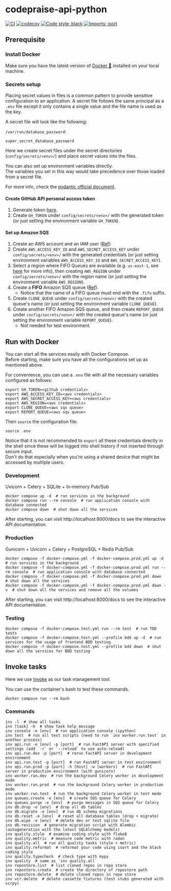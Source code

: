 # codepraise-api-python
[![CI](https://github.com/as10896/codepraise-api-python/actions/workflows/ci.yml/badge.svg)](https://github.com/as10896/codepraise-api-python/actions/workflows/ci.yml)
[![codecov](https://codecov.io/gh/as10896/codepraise-api-python/branch/main/graph/badge.svg?token=ZFX6A4M0XX)](https://codecov.io/gh/as10896/codepraise-api-python)
[![Code style: black](https://img.shields.io/badge/code%20style-black-000000.svg)](https://github.com/psf/black)
[![Imports: isort](https://img.shields.io/badge/%20imports-isort-%231674b1?style=flat&labelColor=ef8336)](https://pycqa.github.io/isort/)

## Prerequisite
### Install Docker
Make sure you have the latest version of [Docker 🐳](https://www.docker.com/get-started) installed on your local machine.

### Secrets setup
Placing secret values in files is a common pattern to provide sensitive configuration to an application. A secret file follows the same principal as a `.env` file except it only contains a single value and the file name is used as the key.

A secret file will look like the following:

`/var/run/database_password`:

```
super_secret_database_password
```

Here we create secret files under the secret directories (`config/secrets/<env>/`) and place secret values into the files.

You can also set up environment variables directly.\
The variables you set in this way would take precedence over those loaded from a secret file.

For more info, check the [pydantic official document](https://pydantic-docs.helpmanual.io/usage/settings/#secret-support).

#### Create GitHub API personal access token
1. Generate token [here](https://github.com/settings/tokens).
2. Create `GH_TOKEN` under `config/secrets/<env>/` with the generated token (or just setting the environment variable `GH_TOKEN`).

#### Set up Amazon SQS
1. Create an AWS account and an IAM user ([Ref](https://docs.aws.amazon.com/AWSSimpleQueueService/latest/SQSDeveloperGuide/sqs-setting-up.html)).
2. Create `AWS_ACCESS_KEY_ID` and `AWS_SECRET_ACCESS_KEY` under `config/secrets/<env>/` with the generated credentials (or just setting environment variables `AWS_ACCESS_KEY_ID` and `AWS_SECRET_ACCESS_KEY`).
3. Select a region where FIFO Queues are available (e.g. `us-east-1`, see [here](https://aws.amazon.com/about-aws/whats-new/2019/02/amazon-sqs-fifo-qeues-now-available-in-15-aws-regions/) for more info), then creating `AWS_REGION` under `config/secrets/<env>/` with the region name (or just setting the environment variable `AWS_REGION`).
4. Create a **FIFO** Amazon SQS queue ([Ref](https://docs.aws.amazon.com/AWSSimpleQueueService/latest/SQSDeveloperGuide/sqs-configure-create-queue.html)).
    * Notice that the name of a FIFO queue must end with the `.fifo` suffix.
5. Create `CLONE_QUEUE` under `config/secrets/<env>/` with the created queue's name (or just setting the environment variable `CLONE_QUEUE`).
6. Create another FIFO Amazon SQS queue, and then create `REPORT_QUEUE` under `config/secrets/<env>/` with the created queue's name  (or just setting the environment variable `REPORT_QUEUE`).
    * Not needed for test environment.

## Run with Docker
You can start all the services easily with Docker Compose.\
Before starting, make sure you have all the configurations set up as mentioned above.

For convenience, you can use a `.env` file with all the necessary variables configured as follows:

```shell
export GH_TOKEN=<github credentials>
export AWS_ACCESS_KEY_ID=<aws credentials>
export AWS_SECRET_ACCESS_KEY=<aws credentials>
export AWS_REGION=<aws credentials>
export CLONE_QUEUE=<aws sqs queue>
export REPORT_QUEUE=<aws sqs queue>
```

Then `source` the configuration file:

```shell
source .env
```

Notice that it is not recommended to `export` all these credentials directly in the shell since these will be logged into shell history if not inserted through secure input.\
Don't do that especially when you're using a shared device that might be accessed by multiple users.

### Development
Uvicorn + Celery + SQLite + In-memory Pub/Sub
```shell
docker compose up -d  # run services in the background
docker compose run --rm console  # run application console with database connected
docker compose down  # shut down all the services
```
After starting, you can visit http://localhost:8000/docs to see the interactive API documentation.

### Production
Gunicorn + Uvicorn + Celery + PostgreSQL + Redis Pub/Sub
```shell
docker compose -f docker-compose.yml -f docker-compose.prod.yml up -d  # run services in the background
docker compose -f docker-compose.yml -f docker-compose.prod.yml run --rm console  # run application console with database connected
docker compose -f docker-compose.yml -f docker-compose.prod.yml down  # shut down all the services
docker compose -f docker-compose.yml -f docker-compose.prod.yml down -v  # shut down all the services and remove all the volumes
```
After starting, you can visit http://localhost:8000/docs to see the interactive API documentation.

### Testing
```shell
docker compose -f docker-compose.test.yml run --rm test  # run TDD tests
docker compose -f docker-compose.test.yml --profile bdd up -d  # run services for the usage of frontend BDD testing
docker compose -f docker-compose.test.yml --profile bdd down  # shut down all the services for BDD testing
```


## Invoke tasks
Here we use [invoke](https://docs.pyinvoke.org/) as our task management tool.

You can use the container's bash to test these commands.
```shell
docker compose run --rm bash
```

### Commands
```shell
inv -l  # show all tasks
inv [task] -h  # show task help message
inv console -e [env]  # run application console (ipython)
inv test  # run all test scripts (need to run `inv worker.run.test` in another process)
inv api.run -e [env] -p [port]  # run FastAPI server with specified settings (add `-r` or `--reload` to use auto-reload)
inv api.run.dev -p [port]  # rerun FastAPI server in development environment
inv api.run.test -p [port]  # run FastAPI server in test environment
inv api.run.prod -p [port] -h [host] -w [workers]  # run FastAPI server in production environment (with gunicorn)
inv worker.run.dev  # run the background Celery worker in development mode
inv worker.run.prod  # run the background Celery worker in production mode
inv worker.run.test  # run the background Celery worker in test mode
inv queues.create -e [env]  # create SQS queue for Celery
inv queues.purge -e [env]  # purge messages in SQS queue for Celery
inv db.drop -e [env]  # drop all db tables
inv db.migrate -e [env]  # run db schema migrations
inv db.reset -e [env]  # reset all database tables (drop + migrate)
inv db.wipe -e [env]  # delete dev or test sqlite file
inv db.revision  # generate migration script with Alembic (autogeneration with the latest SQLAlchemy models)
inv quality.style  # examine coding style with flake8
inv quality.metric  # measure code metric with radon
inv quality.all  # run all quality tasks (style + metric)
inv quality.reformat  # reformat your code using isort and the black coding style
inv quality.typecheck  # check type with mypy
inv quality  # same as `inv quality.all`
inv repostore.list  # list cloned repos in repo store
inv repostore.create  # create the directory of repostore path
inv repostore.delete  # delete cloned repos in repo store
inv vcr.delete  # delete cassette fixtures (test stubs generated with vcrpy)
```
